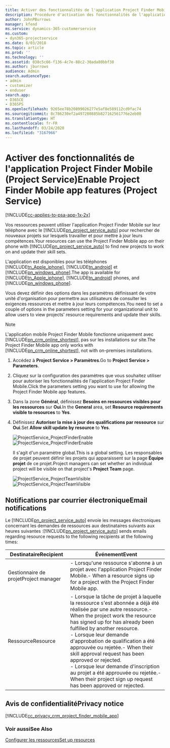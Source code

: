```yaml
---
title: Activer des fonctionnalités de l'application Project Finder Mobile
description: Procédure d'activation des fonctionnalités de l'application Project Finder Mobile pour Project Service
author: JohnPBurrows
manager: kfend
ms.service: dynamics-365-customerservice
ms.custom:
- dyn365-projectservice
ms.date: 8/03/2018
ms.topic: article
ms.prod: ''
ms.technology: ''
ms.assetid: 038c5c66-f136-4c7e-88c2-30ada80bbf38
ms.author: jburrows
audience: Admin
search.audienceType:
- admin
- customizer
- enduser
search.app:
- D365CE
- D365PS
ms.openlocfilehash: 9265ee78b20899026277e5af8e589112cd9fac74
ms.sourcegitcommit: 8c786230ef2a497280885b827162561776e2eb00
ms.translationtype: HT
ms.contentlocale: fr-FR
ms.lasthandoff: 03/24/2020
ms.locfileid: "3167966"
---
```

# <a name="enable-project-finder-mobile-app-features-project-service"></a><span data-ttu-id="55bd7-103">Activer des fonctionnalités de l'application Project Finder Mobile (Project Service)</span><span class="sxs-lookup"><span data-stu-id="55bd7-103">Enable Project Finder Mobile app features (Project Service)</span></span>

[!INCLUDE[cc-applies-to-psa-app-1x-2x](../includes/cc-applies-to-psa-app-1x-2x.md)]

<span data-ttu-id="55bd7-104">Vos ressources peuvent utiliser l'application Project Finder Mobile sur leur téléphone avec le [!INCLUDE[pn_project_service_auto](../includes/pn-project-service-auto.md)] pour rechercher de nouveaux projets sur lesquels travailler et pour mettre à jour leurs compétences.</span><span class="sxs-lookup"><span data-stu-id="55bd7-104">Your resources can use the Project Finder Mobile app on their phone with [!INCLUDE[pn_project_service_auto](../includes/pn-project-service-auto.md)] to find new projects to work on and update their skill sets.</span></span>  
  
 <span data-ttu-id="55bd7-105">L'application est disponibles pour les téléphones [!INCLUDE[tn_Apple_iphone](../includes/tn-apple-iphone.md)], [!INCLUDE[tn_android](../includes/tn-android.md)] et [!INCLUDE[pn_windows_phone](../includes/pn-windows-phone.md)].</span><span class="sxs-lookup"><span data-stu-id="55bd7-105">The app is available for [!INCLUDE[tn_Apple_iphone](../includes/tn-apple-iphone.md)], [!INCLUDE[tn_android](../includes/tn-android.md)] phones, and [!INCLUDE[pn_windows_phone](../includes/pn-windows-phone.md)].</span></span>  
  
 <span data-ttu-id="55bd7-106">Vous devez définir des options dans les paramètres définissant de votre unité d'organisation pour permettre aux utilisateurs de consulter les exigences ressources et mettre à jour leurs compétences.</span><span class="sxs-lookup"><span data-stu-id="55bd7-106">You need to set a couple of options in the parameters setting for your organizational unit to allow users to view projects' resource requirements and update their skills.</span></span>  
  
> [!NOTE]
>  <span data-ttu-id="55bd7-107">L'application mobile Project Finder Mobile fonctionne uniquement avec [!INCLUDE[pn_crm_online_shortest](../includes/pn-crm-online-shortest.md)], pas sur les installations sur site.</span><span class="sxs-lookup"><span data-stu-id="55bd7-107">The Project Finder Mobile app only works with [!INCLUDE[pn_crm_online_shortest](../includes/pn-crm-online-shortest.md)], not with on-premises installations.</span></span>  
  
1. <span data-ttu-id="55bd7-108">Accédez à **Project Service > Paramètres**.</span><span class="sxs-lookup"><span data-stu-id="55bd7-108">Go to **Project Service > Parameters**.</span></span>  
  
2. <span data-ttu-id="55bd7-109">Cliquez sur la configuration des paramètres que vous souhaitez utiliser pour autoriser les fonctionnalités de l'application Project Finder Mobile.</span><span class="sxs-lookup"><span data-stu-id="55bd7-109">Click the parameters setting you want to use for allowing the Project Finder Mobile app features.</span></span>  
  
3. <span data-ttu-id="55bd7-110">Dans la zone **Général**, définissez **Besoins en ressources visibles pour les ressources** sur **Oui**.</span><span class="sxs-lookup"><span data-stu-id="55bd7-110">In the **General** area, set **Resource requirements visible to resources** to **Yes**.</span></span>  
  
4. <span data-ttu-id="55bd7-111">Définissez **Autoriser la mise à jour des qualifications par ressource** sur **Oui**.</span><span class="sxs-lookup"><span data-stu-id="55bd7-111">Set **Allow skill update by resource** to **Yes**.</span></span>  
  
   <span data-ttu-id="55bd7-112">![ProjectService_ProjectFinderEnable](../project-service/media/project-service-project-finder-enable.png "ProjectService_ProjectFinderEnable")</span><span class="sxs-lookup"><span data-stu-id="55bd7-112">![ProjectService_ProjectFinderEnable](../project-service/media/project-service-project-finder-enable.png "ProjectService_ProjectFinderEnable")</span></span>  
  
   <span data-ttu-id="55bd7-113">Il s'agit d'un paramètre global.</span><span class="sxs-lookup"><span data-stu-id="55bd7-113">This is a global setting.</span></span> <span data-ttu-id="55bd7-114">Les responsables de projet peuvent définir les projets qui apparaissent sur la page **Équipe projet** de ce projet.</span><span class="sxs-lookup"><span data-stu-id="55bd7-114">Project managers can set whether an individual project will be visible on that project's **Project Team** page.</span></span>  
  
   <span data-ttu-id="55bd7-115">![ProjectService_ProjectTeamVisible](../project-service/media/project-service-project-team-visible.png "ProjectService_ProjectTeamVisible")</span><span class="sxs-lookup"><span data-stu-id="55bd7-115">![ProjectService_ProjectTeamVisible](../project-service/media/project-service-project-team-visible.png "ProjectService_ProjectTeamVisible")</span></span>  
  
## <a name="email-notifications"></a><span data-ttu-id="55bd7-116">Notifications par courrier électronique</span><span class="sxs-lookup"><span data-stu-id="55bd7-116">Email notifications</span></span>  
 <span data-ttu-id="55bd7-117">Le [!INCLUDE[pn_project_service_auto](../includes/pn-project-service-auto.md)] envoie les messages électroniques concernant les demandes de ressources aux destinataires suivants aux heures suivantes :</span><span class="sxs-lookup"><span data-stu-id="55bd7-117">[!INCLUDE[pn_project_service_auto](../includes/pn-project-service-auto.md)] sends emails regarding resource requests to the following recipients at the following times:</span></span>  
  
|<span data-ttu-id="55bd7-118">Destinataire</span><span class="sxs-lookup"><span data-stu-id="55bd7-118">Recipient</span></span>|<span data-ttu-id="55bd7-119">Événement</span><span class="sxs-lookup"><span data-stu-id="55bd7-119">Event</span></span>|  
|---------------|-----------|  
|<span data-ttu-id="55bd7-120">Gestionnaire de projet</span><span class="sxs-lookup"><span data-stu-id="55bd7-120">Project manager</span></span>|<span data-ttu-id="55bd7-121">-   Lorsqu'une ressource s'abonne à un projet avec l'application Project Finder Mobile.</span><span class="sxs-lookup"><span data-stu-id="55bd7-121">-   When a resource signs up for a project with the Project Finder Mobile app.</span></span>|  
|<span data-ttu-id="55bd7-122">Ressource</span><span class="sxs-lookup"><span data-stu-id="55bd7-122">Resource</span></span>|<span data-ttu-id="55bd7-123">-   Lorsque la tâche de projet à laquelle la ressource s'est abonnée a déjà été réalisée par une autre ressource.</span><span class="sxs-lookup"><span data-stu-id="55bd7-123">-   When the project work the resource has signed up for has already been fulfilled by another resource.</span></span><br /><span data-ttu-id="55bd7-124">-   Lorsque leur demande d'approbation de qualification a été approuvée ou rejetée.</span><span class="sxs-lookup"><span data-stu-id="55bd7-124">-   When their skill approval request has been approved or rejected.</span></span><br /><span data-ttu-id="55bd7-125">-   Lorsque leur demande d'inscription au projet a été approuvée ou rejetée.</span><span class="sxs-lookup"><span data-stu-id="55bd7-125">-   When their project sign up request has been approved or rejected.</span></span>|  
  
## <a name="privacy-notice"></a><span data-ttu-id="55bd7-126">Avis de confidentialité</span><span class="sxs-lookup"><span data-stu-id="55bd7-126">Privacy notice</span></span>  
 [!INCLUDE[cc_privacy_crm_project_finder_mobile_app](../includes/cc-privacy-crm-project-finder-mobile-app.md)]  
  
### <a name="see-also"></a><span data-ttu-id="55bd7-127">Voir aussi</span><span class="sxs-lookup"><span data-stu-id="55bd7-127">See Also</span></span>  
 [<span data-ttu-id="55bd7-128">Configurer les ressources</span><span class="sxs-lookup"><span data-stu-id="55bd7-128">Set up resources</span></span>](../project-service/set-up-resources.md)
